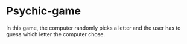# Psychic-game

In this game, the computer randomly picks a letter and the user has to guess which letter the computer chose.
